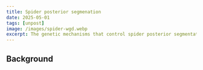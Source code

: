 ```yaml
---
title: Spider posterior segmenation
date: 2025-05-01
tags: [unpost]
image: /images/spider-wgd.webp
excerpt: The genetic mechanisms that control spider posterior segmentation during development
---
```


## Background

